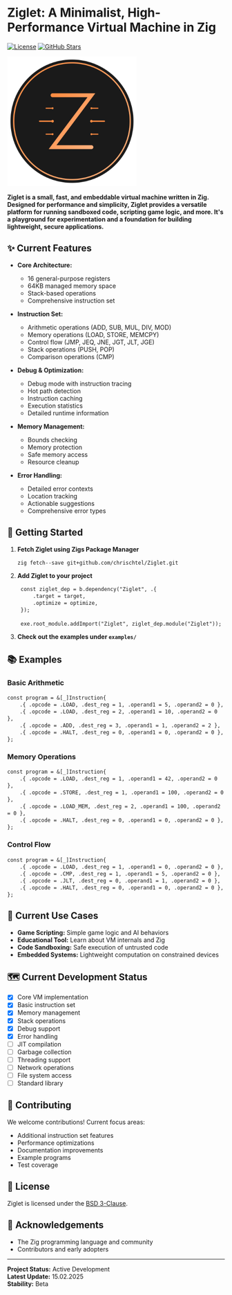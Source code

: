 # Ziglet: A Minimalist, High-Performance Virtual Machine in Zig

[![License](https://img.shields.io/badge/license-MIT-blue.svg)](LICENSE)
[![GitHub Stars](https://img.shields.io/github/stars/chrischtel/Ziglet?style=social)](https://github.com/chrischtel/Ziglet)

<img src="docs/logo.svg" alt="Ziglet Logo" width="300">

**Ziglet is a small, fast, and embeddable virtual machine written in Zig.
Designed for performance and simplicity, Ziglet provides a versatile platform
for running sandboxed code, scripting game logic, and more. It's a playground
for experimentation and a foundation for building lightweight, secure
applications.**

## ✨ Current Features

- **Core Architecture:**
  - 16 general-purpose registers
  - 64KB managed memory space
  - Stack-based operations
  - Comprehensive instruction set

- **Instruction Set:**
  - Arithmetic operations (ADD, SUB, MUL, DIV, MOD)
  - Memory operations (LOAD, STORE, MEMCPY)
  - Control flow (JMP, JEQ, JNE, JGT, JLT, JGE)
  - Stack operations (PUSH, POP)
  - Comparison operations (CMP)

- **Debug & Optimization:**
  - Debug mode with instruction tracing
  - Hot path detection
  - Instruction caching
  - Execution statistics
  - Detailed runtime information

- **Memory Management:**
  - Bounds checking
  - Memory protection
  - Safe memory access
  - Resource cleanup

- **Error Handling:**
  - Detailed error contexts
  - Location tracking
  - Actionable suggestions
  - Comprehensive error types

## 🚀 Getting Started

1. **Fetch Ziglet using Zigs Package Manager**
   ```bash
   zig fetch--save git+github.com/chrischtel/Ziglet.git
   ```

2. **Add Ziglet to your project**
   ```zig
    const ziglet_dep = b.dependency("Ziglet", .{
        .target = target,
        .optimize = optimize,
    });

    exe.root_module.addImport("Ziglet", ziglet_dep.module("Ziglet"));
   ```

3. **Check out the examples under `examples/`**

## 📚 Examples

### Basic Arithmetic

```zig
const program = &[_]Instruction{
    .{ .opcode = .LOAD, .dest_reg = 1, .operand1 = 5, .operand2 = 0 },
    .{ .opcode = .LOAD, .dest_reg = 2, .operand1 = 10, .operand2 = 0 },
    .{ .opcode = .ADD, .dest_reg = 3, .operand1 = 1, .operand2 = 2 },
    .{ .opcode = .HALT, .dest_reg = 0, .operand1 = 0, .operand2 = 0 },
};
```

### Memory Operations

```zig
const program = &[_]Instruction{
    .{ .opcode = .LOAD, .dest_reg = 1, .operand1 = 42, .operand2 = 0 },
    .{ .opcode = .STORE, .dest_reg = 1, .operand1 = 100, .operand2 = 0 },
    .{ .opcode = .LOAD_MEM, .dest_reg = 2, .operand1 = 100, .operand2 = 0 },
    .{ .opcode = .HALT, .dest_reg = 0, .operand1 = 0, .operand2 = 0 },
};
```

### Control Flow

```zig
const program = &[_]Instruction{
    .{ .opcode = .LOAD, .dest_reg = 1, .operand1 = 0, .operand2 = 0 },
    .{ .opcode = .CMP, .dest_reg = 1, .operand1 = 5, .operand2 = 0 },
    .{ .opcode = .JLT, .dest_reg = 0, .operand1 = 1, .operand2 = 0 },
    .{ .opcode = .HALT, .dest_reg = 0, .operand1 = 0, .operand2 = 0 },
};
```

## 🎯 Current Use Cases

- **Game Scripting:** Simple game logic and AI behaviors
- **Educational Tool:** Learn about VM internals and Zig
- **Code Sandboxing:** Safe execution of untrusted code
- **Embedded Systems:** Lightweight computation on constrained devices

## 🗺️ Current Development Status

- [x] Core VM implementation
- [x] Basic instruction set
- [x] Memory management
- [x] Stack operations
- [x] Debug support
- [x] Error handling
- [ ] JIT compilation
- [ ] Garbage collection
- [ ] Threading support
- [ ] Network operations
- [ ] File system access
- [ ] Standard library

## 🤝 Contributing

We welcome contributions! Current focus areas:

- Additional instruction set features
- Performance optimizations
- Documentation improvements
- Example programs
- Test coverage

## 📄 License

Ziglet is licensed under the [BSD 3-Clause](LICENSE).

## 🙏 Acknowledgements

- The Zig programming language and community
- Contributors and early adopters

---

**Project Status:** Active Development\
**Latest Update:** 15.02.2025\
**Stability:** Beta
